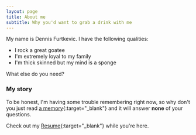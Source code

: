 ```yaml
---
layout: page
title: About me
subtitle: Why you'd want to grab a drink with me
---
```


My name is Dennis Furtkevic. I have the following qualities:

- I rock a great goatee
- I'm extremely loyal to my family
- I'm thick skinned but my mind is a sponge

What else do you need?

### My story

To be honest, I'm having some trouble remembering right now, so why don't you just read [a memory](https://sites.psu.edu/appaloosa/author/dwf5235/){:target="_blank"} and it will answer **none** of your questions.

Check out my [Resume](https://furtkevic.com/resume/){:target="_blank"} while you're here.

